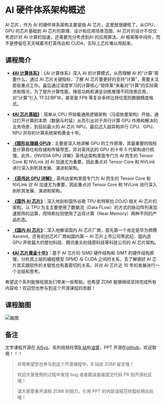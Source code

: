 <!--Copyright © ZOMI 适用于[License](https://github.com/chenzomi12/AISystem)版权许可-->

# AI 硬件体系架构概述

AI 芯片，作为 AI 的硬件体系架构主要是指 AI 芯片，这里就很硬核了，从CPU、GPU 的芯片基础到 AI 芯片的原理、设计和应用场景范围，AI 芯片的设计不仅仅考虑针对 AI 计算的加速，还需要充分考虑到AI 的应用算法、AI 框架等中间件，而不是停留在天天喊着吊打英伟达和 CUDA，实际上芯片难以用起来。

## 课程简介

- [**《AI 计算体系》**](./01Foundation/)：《AI 计算体系》深入 AI 的计算模式，从而理解 AI 的“计算”需要什么。通过 AI 芯片关键指标，了解 AI 芯片要更好的支持“计算”，需要关注那些重点工作。最后通过深度学习的计算核心“矩阵乘”来看对“计算”的实际需求和情况，为了提升计算性能、降低功耗和满足训练推理不同场景应用，对“计算”引入 TF32/BF16，甚至是 FP8 等复杂多样比特位宽的数据精度格式。

- [**《AI 芯片基础》**](./02ChipBase/)：简单从 CPU 开始看通用逻辑架构（冯诺依曼架构）开始，通过打开计算的本质（数据与时延）从而引出对于并行计算 GPU 作用和解决的业务场景，到目前最火的 AI 芯片 NPU。最后迈入超异构并行 CPU、GPU、NPU 并存的计算系统架构黄金十年。

- [**《图形处理器 GPU》**](./03GPUBase/)：主要是深入地讲解 GPU 的工作原理，其最重要的指标是计算吞吐和存储和传输带宽，并对英伟达的 GPU 的十年 5 代架构进行梳理。此外，《NVIDIA GPU 详解》英伟达架构里面专门为 AI 而生的 Tensor Core 和 NVLink 对 AI 加速尤为重要，因此重点对 Tensor Core 和 NVLink 进行深入剖析其发展、演进和架构。

- [**《英伟达 GPU 详解》**](./04NVIDIA/): 英伟达架构里面专门为 AI 而生的 Tensor Core 和 NVLink 对 AI 加速尤为重要，因此重点对 Tensor Core 和 NVLink 进行深入剖析其发展、演进和架构。

- [**《国外 AI 芯片》**](./05Abroad/)：深入地剖析国外谷歌 TPU 和特斯拉 DOJO 相关 AI 芯片的架构，以 TPU 为主主要使用了数据流（Data FLow）的方式的脉动阵列来加速矩阵的运算，而特斯拉则使用了近存计算（Near Memory）两种不同的产品形态。

- [**《国内 AI 芯片》**](./06Domestic/)：深入地解读国内 AI 芯片厂商，首先第一个肯定是华为昇腾 Ascend，还有初创芯片厂商如国内第一 AI 芯片上市公司寒武纪、国内造 GPU 声势最大的壁仞科技、腾讯重头的燧原科技等科技公司的 AI 芯片架构。

- [**《AI 芯片黄金十年》**](./07Thought/)：基于 AI 芯片的 SIMD 硬件结构和 SIMT 的硬件结构原理，分析其上层的编程模型 SPMD 与 CUDA 之间的关系，去了解做好 AI 芯片其实跟软件的关联性也有着密切的关系，并对 AI 芯片近 10 年的发展进行一个总结和思考。

希望这个系列能够给朋友们带来一些帮助，也希望 ZOMI 能够继续坚持完成所有内容哈！欢迎您也参与到这个开源课程的贡献！

## 课程脑图

![脑图](../images/02Hardware/Architecture02.png)

## 备注

文字课程开源在 [AISys](https://chenzomi12.github.io/)，系列视频托管[B 站](https://space.bilibili.com/517221395)和[油管](https://www.youtube.com/@ZOMI666/videos)，PPT 开源在[github](https://github.com/chenzomi12/AISystem)，欢迎取用！！！

> 非常希望您也参与到这个开源课程中，B 站给 ZOMI 留言哦！
> 
> 欢迎大家使用的过程中发现 bug 或者勘误直接提交代码 PR 到开源社区哦！
>
> 请大家尊重开源和 ZOMI 的努力，引用 PPT 的内容请规范转载标明出处哦！
